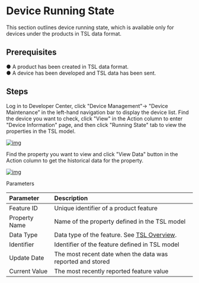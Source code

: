 # Device Running State

This section outlines device running state, which is available only for devices under the products in TSL data format.

## **Prerequisites**

● A product has been created in TSL data format.<br />
● A device has been developed and TSL data has been sent.

## **Steps**

Log in to Developer Center, click "Device Management"→ "Device Maintenance” in the left-hand navigation bar to display the device list. Find the device you want to check, click "View" in the Action column to enter "Device Information" page, and then click "Running State" tab to view the properties in the TSL model.

<a data-fancybox title="img" href="/en/guide/image2022-3-10_9-19-45.png?version=1&modificationDate=1646874596000&api=v2">![img](/en/guide/image2022-3-10_9-19-45.png?version=1&modificationDate=1646874596000&api=v2)</a>

Find the property you want to view and click "View Data" button in the Action column to get the historical data for the property.

<a data-fancybox title="img" href="/en/guide/image2022-3-10_11-35-57.png?version=1&modificationDate=1646882767000&api=v2">![img](/en/guide/image2022-3-10_11-35-57.png?version=1&modificationDate=1646882767000&api=v2)</a>

Parameters

| **Parameter** | **Description**                                                                  |
| :------------ | :------------------------------------------------------------------------------- |
| Feature ID    | Unique identifier of a product feature                                           |
| Property Name | Name of the property defined in the TSL model                                    |
| Data Type     | Data type of the feature. See [TSL Overview](/deviceDevelop/ProductDevelop/definition/page-01). |
| Identifier    | Identifier of the feature defined in TSL model                                   |
| Update Date   | The most recent date when the data was reported and stored                       |
| Current Value | The most recently reported feature value                                         |

